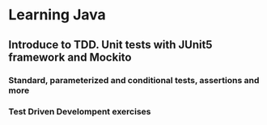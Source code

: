 # Learning Java
## Introduce to TDD. Unit tests with JUnit5 framework and Mockito
### Standard, parameterized and conditional tests, assertions and more
### Test Driven Develompent exercises
